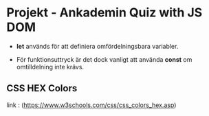 # Projekt - Ankademin Quiz with JS DOM

- **let** används för att definiera omfördelningsbara variabler.

- För funktionsuttryck är det dock vanligt att använda **const** om omtilldelning inte krävs.


## CSS HEX Colors
link : (https://www.w3schools.com/css/css_colors_hex.asp)